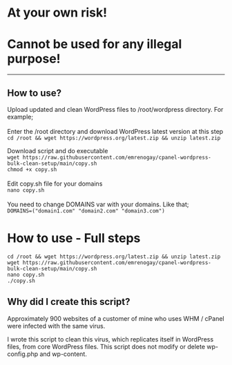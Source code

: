 # At your own risk! 
# Cannot be used for any illegal purpose!

* * *

How to use?
-----------
Upload updated and clean WordPress files to /root/wordpress directory. For example;\
\
Enter the /root directory and download WordPress latest version at this step\
`cd /root && wget https://wordpress.org/latest.zip && unzip latest.zip`

Download script and do executable\
`wget https://raw.githubusercontent.com/emrenogay/cpanel-wordpress-bulk-clean-setup/main/copy.sh`
\
`chmod +x copy.sh`
\
\
Edit copy.sh file for your domains\
`nano copy.sh`\
\
You need to change DOMAINS var with your domains. Like that;\
`DOMAINS=("domain1.com" "domain2.com" "domain3.com")`

# How to use - Full steps
`cd /root && wget https://wordpress.org/latest.zip && unzip latest.zip`
\
`wget https://raw.githubusercontent.com/emrenogay/cpanel-wordpress-bulk-clean-setup/main/copy.sh`
\
`nano copy.sh`
\
`./copy.sh`

Why did I create this script?
-----------------------------

Approximately 900 websites of a customer of mine who uses WHM / cPanel were infected with the same virus.

I wrote this script to clean this virus, which replicates itself in WordPress files, from core WordPress files.
This script does not modify or delete wp-config.php and wp-content.
